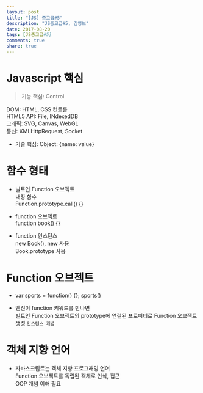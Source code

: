 ```yaml
---
layout: post
title: "[JS] 중고급#5"
description: "JS중고급#5, 김영보"
date: 2017-08-20
tags: [JS중고급#5]
comments: true
share: true
---
```


# Javascript 핵심  

> 기능 핵심: Control  

DOM: HTML, CSS 컨트롤  
HTML5 API: File, INdexedDB  
그래픽: SVG, Canvas, WebGL  
통신: XMLHttpRequest, Socket  

- 기술 핵심: Object: {name: value}  

# 함수 형태  

- 빌트인 Function 오브젝트  
내장 함수  
Function.prototype.call() {}  

- function 오브젝트  
function book() {}

- function 인스턴스  
new Book(), new 사용  
Book.prototype 사용  

# Function 오브젝트  

- var sports = function() {};
sports()

- 엔진이 function 키워드를 만나면   
빌트인 Function 오브젝트의 prototype에 연결된 프로퍼티로 Function 오브젝트 생성 `인스턴스 개념`  

# 객체 지향 언어  

- 자바스크립트는 객체 지향 프로그래밍 언어  
Function 오브젝트를 독립된 객체로 인식, 접근  
OOP 개념 이해 필요  

